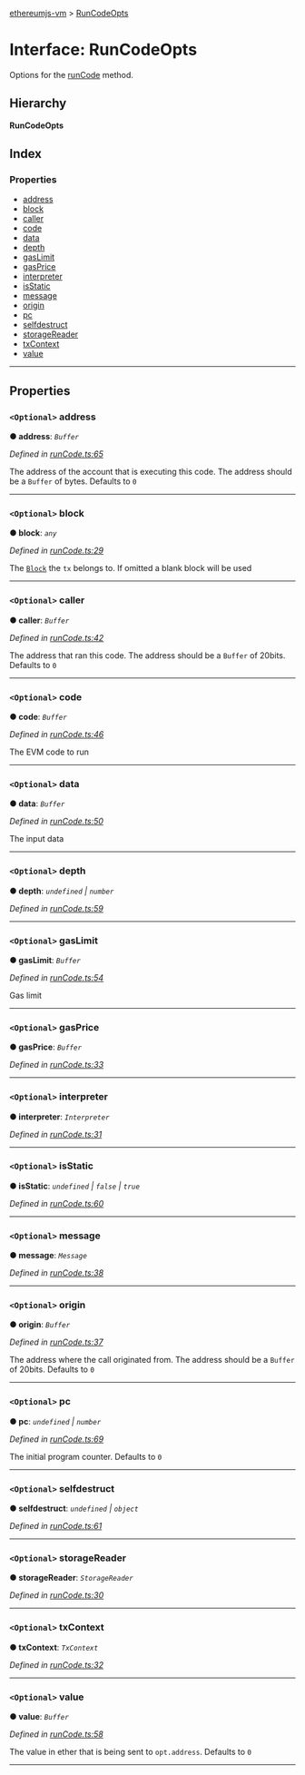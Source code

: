 [ethereumjs-vm](../README.md) > [RunCodeOpts](../interfaces/runcodeopts.md)

# Interface: RunCodeOpts

Options for the [runCode](../classes/vm.md#runcode) method.

## Hierarchy

**RunCodeOpts**

## Index

### Properties

* [address](runcodeopts.md#address)
* [block](runcodeopts.md#block)
* [caller](runcodeopts.md#caller)
* [code](runcodeopts.md#code)
* [data](runcodeopts.md#data)
* [depth](runcodeopts.md#depth)
* [gasLimit](runcodeopts.md#gaslimit)
* [gasPrice](runcodeopts.md#gasprice)
* [interpreter](runcodeopts.md#interpreter)
* [isStatic](runcodeopts.md#isstatic)
* [message](runcodeopts.md#message)
* [origin](runcodeopts.md#origin)
* [pc](runcodeopts.md#pc)
* [selfdestruct](runcodeopts.md#selfdestruct)
* [storageReader](runcodeopts.md#storagereader)
* [txContext](runcodeopts.md#txcontext)
* [value](runcodeopts.md#value)

---

## Properties

<a id="address"></a>

### `<Optional>` address

**● address**: *`Buffer`*

*Defined in [runCode.ts:65](https://github.com/ethereumjs/ethereumjs-vm/blob/06d36f3/lib/runCode.ts#L65)*

The address of the account that is executing this code. The address should be a `Buffer` of bytes. Defaults to `0`

___
<a id="block"></a>

### `<Optional>` block

**● block**: *`any`*

*Defined in [runCode.ts:29](https://github.com/ethereumjs/ethereumjs-vm/blob/06d36f3/lib/runCode.ts#L29)*

The [`Block`](https://github.com/ethereumjs/ethereumjs-block) the `tx` belongs to. If omitted a blank block will be used

___
<a id="caller"></a>

### `<Optional>` caller

**● caller**: *`Buffer`*

*Defined in [runCode.ts:42](https://github.com/ethereumjs/ethereumjs-vm/blob/06d36f3/lib/runCode.ts#L42)*

The address that ran this code. The address should be a `Buffer` of 20bits. Defaults to `0`

___
<a id="code"></a>

### `<Optional>` code

**● code**: *`Buffer`*

*Defined in [runCode.ts:46](https://github.com/ethereumjs/ethereumjs-vm/blob/06d36f3/lib/runCode.ts#L46)*

The EVM code to run

___
<a id="data"></a>

### `<Optional>` data

**● data**: *`Buffer`*

*Defined in [runCode.ts:50](https://github.com/ethereumjs/ethereumjs-vm/blob/06d36f3/lib/runCode.ts#L50)*

The input data

___
<a id="depth"></a>

### `<Optional>` depth

**● depth**: *`undefined` \| `number`*

*Defined in [runCode.ts:59](https://github.com/ethereumjs/ethereumjs-vm/blob/06d36f3/lib/runCode.ts#L59)*

___
<a id="gaslimit"></a>

### `<Optional>` gasLimit

**● gasLimit**: *`Buffer`*

*Defined in [runCode.ts:54](https://github.com/ethereumjs/ethereumjs-vm/blob/06d36f3/lib/runCode.ts#L54)*

Gas limit

___
<a id="gasprice"></a>

### `<Optional>` gasPrice

**● gasPrice**: *`Buffer`*

*Defined in [runCode.ts:33](https://github.com/ethereumjs/ethereumjs-vm/blob/06d36f3/lib/runCode.ts#L33)*

___
<a id="interpreter"></a>

### `<Optional>` interpreter

**● interpreter**: *`Interpreter`*

*Defined in [runCode.ts:31](https://github.com/ethereumjs/ethereumjs-vm/blob/06d36f3/lib/runCode.ts#L31)*

___
<a id="isstatic"></a>

### `<Optional>` isStatic

**● isStatic**: *`undefined` \| `false` \| `true`*

*Defined in [runCode.ts:60](https://github.com/ethereumjs/ethereumjs-vm/blob/06d36f3/lib/runCode.ts#L60)*

___
<a id="message"></a>

### `<Optional>` message

**● message**: *`Message`*

*Defined in [runCode.ts:38](https://github.com/ethereumjs/ethereumjs-vm/blob/06d36f3/lib/runCode.ts#L38)*

___
<a id="origin"></a>

### `<Optional>` origin

**● origin**: *`Buffer`*

*Defined in [runCode.ts:37](https://github.com/ethereumjs/ethereumjs-vm/blob/06d36f3/lib/runCode.ts#L37)*

The address where the call originated from. The address should be a `Buffer` of 20bits. Defaults to `0`

___
<a id="pc"></a>

### `<Optional>` pc

**● pc**: *`undefined` \| `number`*

*Defined in [runCode.ts:69](https://github.com/ethereumjs/ethereumjs-vm/blob/06d36f3/lib/runCode.ts#L69)*

The initial program counter. Defaults to `0`

___
<a id="selfdestruct"></a>

### `<Optional>` selfdestruct

**● selfdestruct**: *`undefined` \| `object`*

*Defined in [runCode.ts:61](https://github.com/ethereumjs/ethereumjs-vm/blob/06d36f3/lib/runCode.ts#L61)*

___
<a id="storagereader"></a>

### `<Optional>` storageReader

**● storageReader**: *`StorageReader`*

*Defined in [runCode.ts:30](https://github.com/ethereumjs/ethereumjs-vm/blob/06d36f3/lib/runCode.ts#L30)*

___
<a id="txcontext"></a>

### `<Optional>` txContext

**● txContext**: *`TxContext`*

*Defined in [runCode.ts:32](https://github.com/ethereumjs/ethereumjs-vm/blob/06d36f3/lib/runCode.ts#L32)*

___
<a id="value"></a>

### `<Optional>` value

**● value**: *`Buffer`*

*Defined in [runCode.ts:58](https://github.com/ethereumjs/ethereumjs-vm/blob/06d36f3/lib/runCode.ts#L58)*

The value in ether that is being sent to `opt.address`. Defaults to `0`

___

